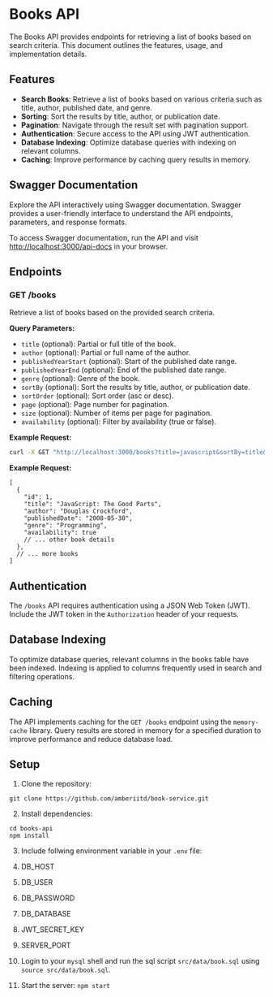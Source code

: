 # Books API

The Books API provides endpoints for retrieving a list of books based on search criteria. This document outlines the features, usage, and implementation details.

## Features

- **Search Books**: Retrieve a list of books based on various criteria such as title, author, published date, and genre.
- **Sorting**: Sort the results by title, author, or publication date.
- **Pagination**: Navigate through the result set with pagination support.
- **Authentication**: Secure access to the API using JWT authentication.
- **Database Indexing**: Optimize database queries with indexing on relevant columns.
- **Caching**: Improve performance by caching query results in memory.

## Swagger Documentation

Explore the API interactively using Swagger documentation. Swagger provides a user-friendly interface to understand the API endpoints, parameters, and response formats.

To access Swagger documentation, run the API and visit [http://localhost:3000/api-docs](http://localhost:3000/api-docs) in your browser.


## Endpoints

### GET /books

Retrieve a list of books based on the provided search criteria.

**Query Parameters:**

- `title` (optional): Partial or full title of the book.
- `author` (optional): Partial or full name of the author.
- `publishedYearStart` (optional): Start of the published date range.
- `publishedYearEnd` (optional): End of the published date range.
- `genre` (optional): Genre of the book.
- `sortBy` (optional): Sort the results by title, author, or publication date.
- `sortOrder` (optional): Sort order (asc or desc).
- `page` (optional): Page number for pagination.
- `size` (optional): Number of items per page for pagination.
- `availability` (optional): Filter by availability (true or false).

**Example Request:**

```bash
curl -X GET "http://localhost:3000/books?title=javascript&sortBy=title&sortOrder=asc&page=1&size=10" -H "Authorization: Bearer YOUR_JWT_TOKEN"
```

**Example Request:**
```
[
  {
    "id": 1,
    "title": "JavaScript: The Good Parts",
    "author": "Douglas Crockford",
    "publishedDate": "2008-05-30",
    "genre": "Programming",
    "availability": true
    // ... other book details
  },
  // ... more books
]
```

## Authentication

The `/books` API requires authentication using a JSON Web Token (JWT). Include the JWT token in the `Authorization` header of your requests.

## Database Indexing

To optimize database queries, relevant columns in the books table have been indexed. Indexing is applied to columns frequently used in search and filtering operations.

## Caching

The API implements caching for the `GET /books` endpoint using the `memory-cache` library. Query results are stored in memory for a specified duration to improve performance and reduce database load.


## Setup

1. Clone the repository:
  ```
  git clone https://github.com/amberiitd/book-service.git
  ```

2. Install dependencies:
  ```
  cd books-api
  npm install
  ```
3. Include follwing environment variable in your `.env` file:
  1. DB_HOST
  2. DB_USER
  3. DB_PASSWORD
  4. DB_DATABASE
  5. JWT_SECRET_KEY
  6. SERVER_PORT

4. Login to your `mysql` shell and run the sql script `src/data/book.sql` using `source src/data/book.sql`.
5. Start the server:
  ```npm start```
